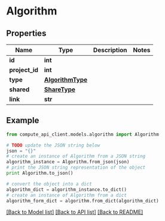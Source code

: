 # Algorithm


## Properties
Name | Type | Description | Notes
------------ | ------------- | ------------- | -------------
**id** | **int** |  | 
**project_id** | **int** |  | 
**type** | [**AlgorithmType**](AlgorithmType.md) |  | 
**shared** | [**ShareType**](ShareType.md) |  | 
**link** | **str** |  | 

## Example

```python
from compute_api_client.models.algorithm import Algorithm

# TODO update the JSON string below
json = "{}"
# create an instance of Algorithm from a JSON string
algorithm_instance = Algorithm.from_json(json)
# print the JSON string representation of the object
print Algorithm.to_json()

# convert the object into a dict
algorithm_dict = algorithm_instance.to_dict()
# create an instance of Algorithm from a dict
algorithm_form_dict = algorithm.from_dict(algorithm_dict)
```
[[Back to Model list]](../README.md#documentation-for-models) [[Back to API list]](../README.md#documentation-for-api-endpoints) [[Back to README]](../README.md)


